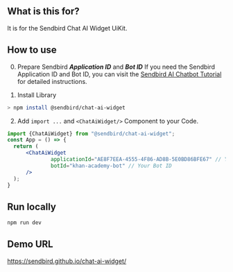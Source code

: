 ## What is this for?
It is for the Sendbird Chat AI Widget UiKit.

## How to use
0. Prepare Sendbird ***Application ID*** and ***Bot ID***
   If you need the Sendbird Application ID and Bot ID, you can visit the [Sendbird AI Chatbot Tutorial](https://github.com/sf-luke-cha/ai-chatbot-tutorial/blob/main/README.md) for detailed instructions.

1. Install Library
```bash
> npm install @sendbird/chat-ai-widget
```

2. Add `import ...` and `<ChatAiWidget/>` Component to your Code.
```jsx
import {ChatAiWidget} from "@sendbird/chat-ai-widget";
const App = () => {
  return (
      <ChatAiWidget
              applicationId="AE8F7EEA-4555-4F86-AD8B-5E0BD86BFE67" // Your Sendbird Application ID
              botId="khan-academy-bot" // Your Bot ID
      />
  );
}
```

## Run locally
```bash
npm run dev
```

## Demo URL
https://sendbird.github.io/chat-ai-widget/

